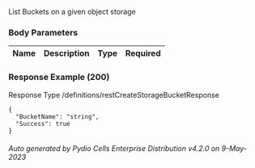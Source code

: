 






 
List Buckets on a given object storage  


### Body Parameters

Name | Description | Type | Required
---|---|---|---






### Response Example (200)
Response Type /definitions/restCreateStorageBucketResponse

```
{
  "BucketName": "string",
  "Success": true
}
```




###### Auto generated by Pydio Cells Enterprise Distribution v4.2.0 on 9-May-2023
